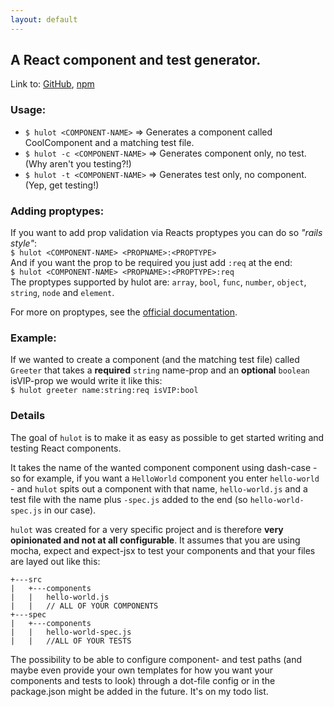 ```yaml
---
layout: default
---
```

## A React component and test generator.

Link to: [GitHub](https://github.com/mw222rs/hulot), [npm](https://www.npmjs.com/package/hulot)

### Usage:

* `$ hulot <COMPONENT-NAME>`
    => Generates a component called CoolComponent and a matching test file.
* `$ hulot -c <COMPONENT-NAME>`
    => Generates component only, no test. (Why aren't you testing?!)
* `$ hulot -t <COMPONENT-NAME>`
    => Generates test only, no component. (Yep, get testing!)

### Adding proptypes:

If you want to add prop validation via Reacts proptypes you can do so *"rails style"*:  
`$ hulot <COMPONENT-NAME> <PROPNAME>:<PROPTYPE>`  
And if you want the prop to be required you just add `:req` at the end:  
`$ hulot <COMPONENT-NAME> <PROPNAME>:<PROPTYPE>:req`  
The proptypes supported by hulot are: `array`, `bool`, `func`, `number`, `object`, `string`, `node` and `element`.

For more on proptypes, see the [official documentation][1].

### Example:
If we wanted to create a component (and the matching test file) called `Greeter` that takes a **required** `string` name-prop and an **optional** `boolean` isVIP-prop we would write it like this:  
`$ hulot greeter name:string:req isVIP:bool`


### Details

The goal of `hulot` is to make it as easy as possible to get started writing and testing React components.

It takes the name of the wanted component component using dash-case - so for example, if you want a `HelloWorld` component you enter `hello-world` - and `hulot` spits out a component with that name, `hello-world.js` and a test file with the name plus `-spec.js` added to the end (so `hello-world-spec.js` in our case).

`hulot` was created for a very specific project and is therefore **very opinionated and not at all configurable**. It assumes that you are using mocha, expect and expect-jsx to test your components and that your files are layed out like this:
```
+---src  
|   +---components  
|   |   hello-world.js  
|   |   // ALL OF YOUR COMPONENTS  
+---spec  
|   +---components  
|   |   hello-world-spec.js  
|   |   //ALL OF YOUR TESTS  
```

The possibility to be able to configure component- and test paths (and maybe even provide your own templates for how you want your components and tests to look) through a dot-file config or in the package.json might be added in the future. It's on my todo list.

[1]: https://facebook.github.io/react/docs/reusable-components.html#prop-validation
